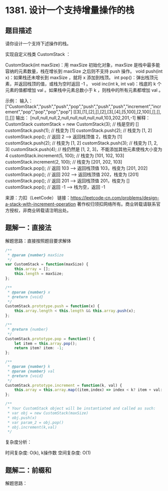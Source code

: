 # 1381. 设计一个支持增量操作的栈

## 题目描述

请你设计一个支持下述操作的栈。

实现自定义栈类 CustomStack ：

CustomStack(int maxSize)：用 maxSize 初始化对象，maxSize 是栈中最多能容纳的元素数量，栈在增长到 maxSize 之后则不支持 push 操作。
void push(int x)：如果栈还未增长到 maxSize ，就将 x 添加到栈顶。
int pop()：弹出栈顶元素，并返回栈顶的值，或栈为空时返回 -1 。
void inc(int k, int val)：栈底的 k 个元素的值都增加 val 。如果栈中元素总数小于 k ，则栈中的所有元素都增加 val 。

示例：
输入：
["CustomStack","push","push","pop","push","push","push","increment","increment","pop","pop","pop","pop"]
[[3],[1],[2],[],[2],[3],[4],[5,100],[2,100],[],[],[],[]]
输出：
[null,null,null,2,null,null,null,null,null,103,202,201,-1]
解释：
CustomStack customStack = new CustomStack(3); // 栈是空的 []
customStack.push(1);                          // 栈变为 [1]
customStack.push(2);                          // 栈变为 [1, 2]
customStack.pop();                            // 返回 2 --> 返回栈顶值 2，栈变为 [1]
customStack.push(2);                          // 栈变为 [1, 2]
customStack.push(3);                          // 栈变为 [1, 2, 3]
customStack.push(4);                          // 栈仍然是 [1, 2, 3]，不能添加其他元素使栈大小变为 4
customStack.increment(5, 100);                // 栈变为 [101, 102, 103]
customStack.increment(2, 100);                // 栈变为 [201, 202, 103]
customStack.pop();                            // 返回 103 --> 返回栈顶值 103，栈变为 [201, 202]
customStack.pop();                            // 返回 202 --> 返回栈顶值 202，栈变为 [201]
customStack.pop();                            // 返回 201 --> 返回栈顶值 201，栈变为 []
customStack.pop();                            // 返回 -1 --> 栈为空，返回 -1

来源：力扣（LeetCode）
链接：https://leetcode-cn.com/problems/design-a-stack-with-increment-operation
著作权归领扣网络所有。商业转载请联系官方授权，非商业转载请注明出处。

## 题解一：直接法

解题思路：直接按照题目要求解体

```js
/**
 * @param {number} maxSize
 */
var CustomStack = function(maxSize) {
    this.array = [];
    this.length = maxSize;
};

/** 
 * @param {number} x
 * @return {void}
 */
CustomStack.prototype.push = function(x) {
    this.array.length < this.length && this.array.push(x);
};

/**
 * @return {number}
 */
CustomStack.prototype.pop = function() {
    let item = this.array.pop();
    return item? item: -1;
};

/** 
 * @param {number} k 
 * @param {number} val
 * @return {void}
 */
CustomStack.prototype.increment = function(k, val) {
    this.array = this.array.map((item,index) => index < k? item + val: item);
};

/**
 * Your CustomStack object will be instantiated and called as such:
 * var obj = new CustomStack(maxSize)
 * obj.push(x)
 * var param_2 = obj.pop()
 * obj.increment(k,val)
 */
```

复杂度分析：

时间复杂度: O(k), k操作数
空间复杂度: O(1)

## 题解二：前缀和

解题思路：

```js

```